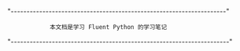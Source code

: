 
"--------------------------------------------------------------------"

                本文档是学习 Fluent Python 的学习笔记

"---------------------------------------------------------------------"